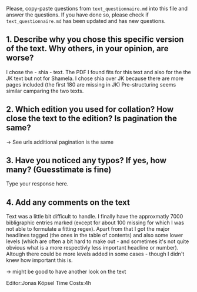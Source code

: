 

Please, copy-paste questions from `text_questionnaire.md` into this file and answer the questions.
If you have done so, please check if `text_questionnaire.md` has been updated and has new questions.

## 1. Describe why you chose this specific version of the text. Why others, in your opinion, are worse?

I chose the - shia - text. 
The PDF I found fits for this text and also for the the JK text but not for Shamela.
I chose shia over JK because there are more pages included (the first 180 are missing in JK)
Pre-structuring seems similar camparing the two texts.

## 2. Which edition you used for collation? How close the text to the edition? Is pagination the same?

-> See urls additional
pagination is the same

## 3. Have you noticed any typos? If yes, how many? (Guesstimate is fine)

Type your response here.

## 4. Add any comments on the text

Text was a little bit difficult to handle.
I finally have the approxmatly 7000 bibligraphic entries marked (except for about 100 missing for which I was not able to formulate a fitting regex). 
Apart from that I got the major headlines tagged (the ones in the table of contents) and also some lower levels (which are often a bit hard to make out - and sometimes it's not quite obvious what is a more respectivly less important headline or number). Altough there could be more levels added in some cases - though I didn't knew how important this is.

-> might be good to have another look on the text

Editor:Jonas Köpsel	
Time Costs:4h